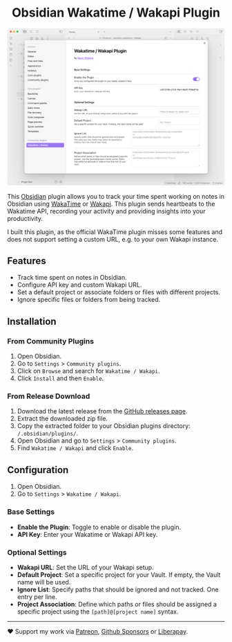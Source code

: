 <h1 align="center">Obsidian Wakatime / Wakapi Plugin</h1>

<p align="center">
  <picture>
    <source media="(prefers-color-scheme: dark)" srcset="preview_dark.png">
    <img src="preview_light.png" alt="Screenshot of the Wakatime / Wakapi plugin in Obsidian">
  </picture>
</p>

This [Obsidian](https://obsidian.md) plugin allows you to track your time spent working on notes in Obsidian using [WakaTime](https://wakatime.com/) or [Wakapi](https://wakapi.dev/). This plugin sends heartbeats to the Wakatime API, recording your activity and providing insights into your productivity.

I built this plugin, as the official WakaTime plugin misses some features and does not support setting a custom URL, e.g. to your own Wakapi instance.


## Features
- Track time spent on notes in Obsidian.
- Configure API key and custom Wakapi URL.
- Set a default project or associate folders or files with different projects.
- Ignore specific files or folders from being tracked.


## Installation

### From Community Plugins
1. Open Obsidian.
2. Go to `Settings` > `Community plugins`.
3. Click on `Browse` and search for `Wakatime / Wakapi`.
4. Click `Install` and then `Enable`.

### From Release Download
1. Download the latest release from the [GitHub releases page](https://github.com/kovah/obsidian-wakatime/releases).
2. Extract the downloaded zip file.
3. Copy the extracted folder to your Obsidian plugins directory: `/.obsidian/plugins/`.
4. Open Obsidian and go to `Settings` > `Community plugins`.
5. Find `Wakatime / Wakapi` and click `Enable`.


## Configuration
1. Open Obsidian.
2. Go to `Settings` > `Wakatime / Wakapi`.

### Base Settings
- **Enable the Plugin**: Toggle to enable or disable the plugin.
- **API Key**: Enter your Wakatime or Wakapi API key. 

### Optional Settings
- **Wakapi URL**: Set the URL of your Wakapi setup.
- **Default Project**: Set a specific project for your Vault. If empty, the Vault name will be used.
- **Ignore List**: Specify paths that should be ignored and not tracked. One entry per line.
- **Project Association**: Define which paths or files should be assigned a specific project using the `[path]@[project name]` syntax.

---

❤️ Support my work via [Patreon](https://www.patreon.com/Kovah), [Github Sponsors](https://github.com/sponsors/Kovah) or [Liberapay](https://liberapay.com/kovah/).
